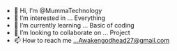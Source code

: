 - 👋 Hi, I’m @MummaTechnology
- 👀 I’m interested in ... Everything
- 🌱 I’m currently learning ... Basic of coding
- 💞️ I’m looking to collaborate on ... Project
- 📫 How to reach me ...Awakengodhead27@gmail.com

<!---
MummaTechnology/MummaTechnology is a ✨ special ✨ repository because its `README.md` (this file) appears on your GitHub profile.
You can click the Preview link to take a look at your changes.
--->
